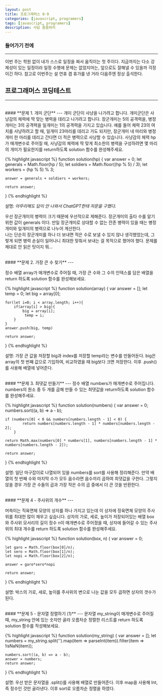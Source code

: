 ```yaml
---
layout: post
title: 프로그래머스 0-9
categories: [javascript, programers]
tags: [javascript, programers]
description: 사담 좀좀따리
---
```


### 들어가기 전에
---

이번 주는 학원 없이 내가 스스로 일정을 짜서 움직이는 첫 주이다. 지금까지는 다소 강제성이 있는 일정이라 일정 수행에 문제는 없었지마는, 앞으로도 잘해낼 수 있을까 걱정이긴 하다. 참고로 이번주는 설 연휴 겸 휴가를 낸 거라 다음주엔 정상 출석한다.


## 프로그래머스 코딩테스트
---

<br />
#### **문제 1. 개미 군단** 
---
개미 군단이 사냥을 나가려고 합니다. 개미군단은 사냥감의 체력에 딱 맞는 병력을 데리고 나가려고 합니다. 장군개미는 5의 공격력을, 병정개미는 3의 공격력을 일개미는 1의 공격력을 가지고 있습니다. 예를 들어 체력 23의 여치를 사냥하려고 할 때, 일개미 23마리를 데리고 가도 되지만, 장군개미 네 마리와 병정개미 한 마리를 데리고 간다면 더 적은 병력으로 사냥할 수 있습니다. 사냥감의 체력 hp가 매개변수로 주어질 때, 사냥감의 체력에 딱 맞게 최소한의 병력을 구성하려면 몇 마리의 개미가 필요한지를 return하도록 solution 함수를 완성해주세요.
    
{% highlight javascript %}
function solution(hp) {
    var answer = 0;
    let generals = Math.floor(hp / 5);
    let soldiers = Math.floor((hp % 5) / 3);
    let workers = (hp % 5) % 3;

    answer = generals + soldiers + workers;
    
    return answer;
}
{% endhighlight %}

설명: *아무리해도 답이 안 나와서 ChatGPT한테 자문을 구했다.*

우선 장군개미의 병력이 크기 때문에 우선적으로 제해준다. 장군개미의 출타 수를 알기 위한 값이 generals 이다. 만일 장군개미로 상대할 수 없는 잔존 병력이 있을 때는 병정개미와 일개미의 병력으로 나누어 계산한다.   
나는 단순히 장군개미를 하나 더 보내면 적은 수로 보낼 수 있지 않나 생각했었는데, 그렇게 되면 병력 손실이 일어나니 최대한 맞춰서 보내는 걸 목적으로 했어야 했다. 문제를 제대로 안 읽은 탓이지 뭐... 

<br />
#### **문제 2. 가장 큰 수 찾기** 
---

정수 배열 array가 매개변수로 주어질 때, 가장 큰 수와 그 수의 인덱스를 담은 배열을 return 하도록 solution 함수를 완성해보세요.

{% highlight javascript %}
function solution(array) {
    var answer = [];
    let temp = 0;
    let big = array[0];    
    
    for(let i=0; i < array.length; i++){
        if(array[i] > big){
            big = array[i];
             temp = i;
        }
    }
    answer.push(big, temp)
    
    return answer;
}
{% endhighlight %}

설명: 가장 큰 값을 저장할 big과 index를 저장할 temp라는 변수를 만들어둔다. big은 array의 첫 번째 값으로 기입하여, 비교하였을 때 big보다 크면 저장한다. 이후 .push()를 사용해 배열에 넣어준다.

<br />
#### **문제 3. 최댓값 만들기** 
---
정수 배열 numbers가 매개변수로 주어집니다. numbers의 원소 중 두 개를 곱해 만들 수 있는 최댓값을 return하도록 solution 함수를 완성해주세요.

{% highlight javascript %}
function solution(numbers) {
    var answer = 0;
    numbers.sort((a, b) => a - b);

    if (numbers[0] < 0 && numbers[numbers.length - 1] < 0) {
            return numbers[numbers.length - 1] * numbers[numbers.length - 2];
        }

    return Math.max(numbers[0] * numbers[1], numbers[numbers.length - 1] * numbers[numbers.length - 2]);
    
    return answer;
}
{% endhighlight %}

설명: 일단 마구잡이로 나열되어 있을 numbers를 sort를 사용해 정리해준다. 만약 배열의 첫 번째 수와 마지막 수가 모두 음수라면 음수끼리 곱하여 최댓값을 구한다. 그렇지 않을 경우 가장 큰 수들의 곱과 가장 작은 수의 곱 중에서 더 큰 것을 반환한다. 

<br />
#### **문제 4 - 주사위의 개수** 
---

머쓱이는 직육면체 모양의 상자를 하나 가지고 있는데 이 상자에 정육면체 모양의 주사위를 최대한 많이 채우고 싶습니다. 상자의 가로, 세로, 높이가 저장되어있는 배열 box와 주사위 모서리의 길이 정수 n이 매개변수로 주어졌을 때, 상자에 들어갈 수 있는 주사위의 최대 개수를 return 하도록 solution 함수를 완성해주세요.

{% highlight javascript %}
function solution(box, n) {
    var answer = 0;
    
    let garo = Math.floor(box[0]/n);
    let sero = Math.floor(box[1]/n);
    let nopi = Math.floor(box[2]/n);
    
    answer = garo*sero*nopi
    
    return answer;
}
{% endhighlight %}

설명: 박스의 가로, 세로, 높이를 주사위의 변으로 나눈 값을 모두 곱하면 상자의 갯수가 된다.

<br />
#### **문제 5 - 문자열 정렬하기 (1)** 
---
문자열 my_string이 매개변수로 주어질 때, my_string 안에 있는 숫자만 골라 오름차순 정렬한 리스트를 return 하도록 solution 함수를 작성해보세요.

{% highlight javascript %}
function solution(my_string) {
    var answer = [];
    let numbers = my_string.split('').map(item => parseInt(item)).filter(item => !isNaN(item));

    numbers.sort((a, b) => a - b);    
    answer = numbers;
    return answer;
}
{% endhighlight %}

설명: 우선 받은 문자열을 .split()를 사용해 배열로 만들어준다. 이후 map을 사용해 Int, 즉 정수인 것만 골라낸다. 이후 sort로 오름차순 정렬을 하였다.